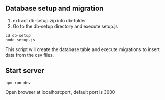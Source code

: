 ## Database setup and migration
1. extract db-setup.zip into db-folder
2. Go to the db-setup directory and execute setup.js

```
cd db-setup
node setup.js
```
This script will create the database table and execute migrations to insert data from the csv files.


## Start server

```
npm run dev
```

Open browser at localhost:port, default port is 3000